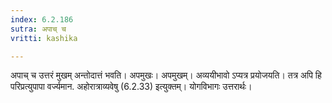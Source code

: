 ```yaml
---
index: 6.2.186
sutra: अपाच् च
vritti: kashika

---
```

अपाच् च उत्तरं मुखम् अन्तोदात्तं भवति। अपमुखः। अपमुखम्। अव्ययीभावो ऽप्यत्र प्रयोजयति। तत्र अपि हि परिप्रत्युपापा वर्ज्यमान. अहोरात्राव्यवेषु (6.2.33) इत्युक्तम्। योगविभागः उत्तरार्थः।